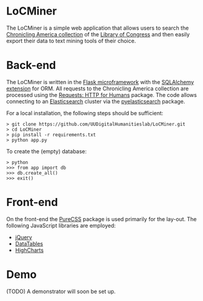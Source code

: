 LoCMiner
========

The LoCMiner is a simple web application that allows users to search the 
[Chronicling America collection](http://chroniclingamerica.loc.gov/) of the 
[Library of Congress](http://www.loc.gov/) and then easily export their data 
to text mining tools of their choice.

Back-end
====

The LoCMiner is written in the [Flask microframework](http://flask.pocoo.org/) 
with the [SQLAlchemy extension](https://pythonhosted.org/Flask-SQLAlchemy/) for ORM. 
All requests to the Chronicling America collection are processed using the 
[Requests: HTTP for Humans](http://docs.python-requests.org/) package. 
The code allows connecting to an [Elasticsearch](http://www.elasticsearch.org/) cluster via the 
[pyelasticsearch](http://pyelasticsearch.readthedocs.org/en/latest/) package. 

For a local installation, the following steps should be sufficient:

    > git clone https://github.com/UUDigitalHumanitieslab/LoCMiner.git
    > cd LoCMiner
    > pip install -r requirements.txt
    > python app.py
    
To create the (empty) database: 
    
    > python 
    >>> from app import db
    >>> db.create_all()
    >>> exit()

Front-end
====

On the front-end the [PureCSS](http://purecss.io/) package is used primarily for the lay-out. 
The following JavaScript libraries are employed:

- [jQuery](http://jquery.com/)
- [DataTables](http://datatables.net/)
- [HighCharts](http://www.highcharts.com/)

Demo
====

(TODO) A demonstrator will soon be set up. 
